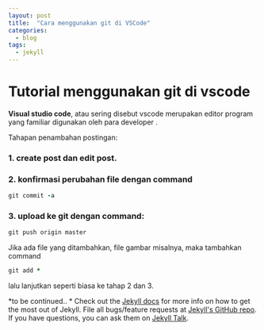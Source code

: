 ```yaml
---
layout: post
title:  "Cara menggunakan git di VSCode"
categories:
  - blog
tags:
  - jekyll
---
```


# Tutorial menggunakan git di vscode

**Visual studio code**, atau sering disebut vscode merupakan editor program yang familiar digunakan oleh para developer .

Tahapan penambahan postingan:
### 1. create post dan edit post.
### 2. konfirmasi perubahan file dengan command 
```ruby
git commit -a
```
### 3. upload ke git dengan command:
```ruby
git push origin master
```
Jika ada file yang ditambahkan, file gambar misalnya, maka tambahkan command 
```ruby
git add * 
```
lalu lanjutkan seperti biasa ke tahap 2 dan 3. 

*to be continued.. *
Check out the [Jekyll docs][jekyll-docs] for more info on how to get the most out of Jekyll. File all bugs/feature requests at [Jekyll's GitHub repo][jekyll-gh]. If you have questions, you can ask them on [Jekyll Talk][jekyll-talk].

[jekyll-docs]: http://jekyllrb.com/docs/home
[jekyll-gh]:   https://github.com/jekyll/jekyll
[jekyll-talk]: https://talk.jekyllrb.com/